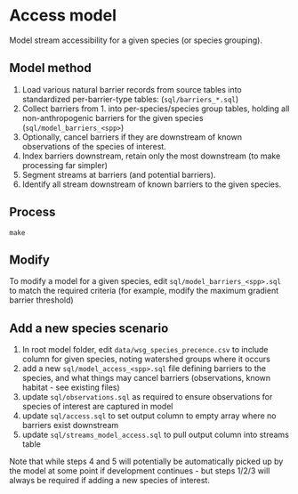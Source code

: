 # Access model

Model stream accessibility for a given species (or species grouping). 

## Model method

1. Load various natural barrier records from source tables into standardized per-barrier-type tables: (`sql/barriers_*.sql`)
2. Collect barriers from 1. into per-species/species group tables, holding all non-anthropogenic barriers for the given species (`sql/model_barriers_<spp>`)
3. Optionally, cancel barriers if they are downstream of known observations of the species of interest.
4. Index barriers downstream, retain only the most downstream (to make processing far simpler)
5. Segment streams at barriers (and potential barriers).
6. Identify all stream downstream of known barriers to the given species.

## Process

    make

## Modify

To modify a model for a given species, edit `sql/model_barriers_<spp>.sql` to match the required criteria (for example, modify the maximum gradient barrier threshold)

## Add a new species scenario

1. In root model folder, edit `data/wsg_species_precence.csv` to include column for given species, noting watershed groups where it occurs
2. add a new `sql/model_access_<spp>.sql` file defining barriers to the species, and what things may cancel barriers (observations, known habitat - see existing files)
3. update `sql/observations.sql` as required to ensure observations for species of interest are captured in model
4. update `sql/access.sql` to set output column to empty array where no barriers exist downstream
5. update `sql/streams_model_access.sql` to pull output column into streams table

Note that while steps 4 and 5 will potentially be automatically picked up by the model at some point if development continues - but steps 1/2/3 will always be required if adding a new species of interest. 